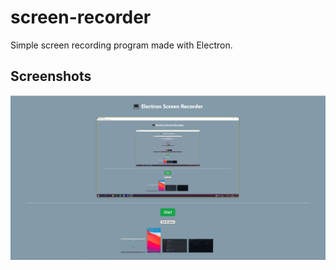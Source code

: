 # screen-recorder

Simple screen recording program made with Electron.

## Screenshots

![ss](https://raw.githubusercontent.com/Gosmacx/screen-recorder/master/screenshots/ss.png)
